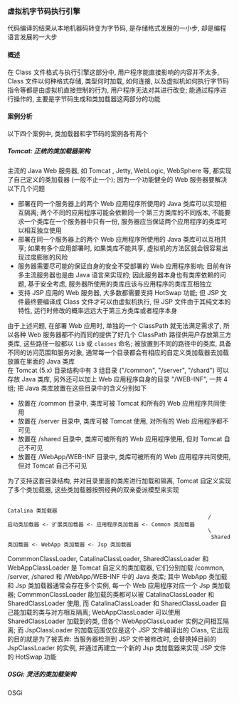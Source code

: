 ### 虚拟机字节码执行引擎
代码编译的结果从本地机器码转变为字节码, 是存储格式发展的一小步, 却是编程语言发展的一大步

#### 概述
在 Class 文件格式与执行引擎这部分中, 用户程序能直接影响的内容并不太多, Class 文件以何种格式存储, 类型何时加载, 如何连接, 以及虚拟机如何执行字节码指令等都是由虚拟机直接控制的行为, 用户程序无法对其进行改变; 能通过程序进行操作的, 主要是字节码生成和类加载器这两部分的功能

#### 案例分析
以下四个案例中, 类加载器和字节码的案例各有两个

##### Tomcat: 正统的类加载器架构
主流的 Java Web 服务器, 如 Tomcat , Jetty, WebLogic, WebSphere 等, 都实现了自己定义的类加载器 (一般不止一个); 因为一个功能健全的 Web 服务器要解决以下几个问题
- 部署在同一个服务器上的两个 Web 应用程序所使用的 Java 类库可以实现相互隔离; 两个不同的应用程序可能会依赖同一个第三方类库的不同版本, 不能要求一个类库在一个服务器中只有一份, 服务器应当保证两个应用程序的类库可以相互独立使用
- 部署在同一个服务器上的两个 Web 应用程序所使用的 Java 类库可以互相共享; 如果有多个应用部署时, 如果类库不能共享, 虚拟机的方法区就会很容易出现过度膨胀的风险
- 服务器需要尽可能的保证自身的安全不受部署的 Web 应用程序影响; 目前有许多主流服务器也是由 Java 语言来实现的; 因此服务器本身也有类库依赖的问题, 基于安全考虑, 服务器所使用的类库应该与应用程序的类库互相独立
- 支持 JSP 应用的 Web 服务器, 大多数都需要支持 HotSwap 功能; 但 JSP 文件最终要编译成 Class 文件才可以由虚拟机执行, 但 JSP 文件由于其纯文本的特性, 运行时修改的概率远远大于第三方类库或者程序本身

由于上述问题, 在部署 Web 应用时, 单独的一个 ClassPath 就无法满足需求了, 所以各种 Web 服务器都不约而同的提供了好几个 ClassPath 路径供用户存放第三方类库, 这些路径一般都以 `lib` 或 `classes` 命名; 被放置到不同的路径中的类库, 具备不同的访问范围和服务对象, 通常每一个目录都会有相应的自定义类加载器去加载放置在里面的 Java 类库  
在 Tomcat (5.x) 目录结构中有 3 组目录 ("/common", "/server", "/shard") 可以存放 Java 类库, 另外还可以加上 Web 应用程序自身的目录 "/WEB-INF", 一共 4 组; 把 Java 类库放置在这些目录中的含义分别如下
- 放置在 /common 目录中, 类库可被 Tomcat 和所有的 Web 应用程序共同使用
- 放置在 /server 目录中, 类库可被 Tomcat 使用, 对所有的 Web 应用程序都不可见
- 放置在 /shared 目录中, 类库可被所有的 Web 应用程序使用, 但对 Tomcat 自己不可见
- 放置在 /WebApp/WEB-INF 目录中, 类库可被所有的 Web 应用程序共同使用, 但对 Tomcat 自己不可见

为了支持这套目录结构, 并对目录里面的类库进行加载和隔离, Tomcat 自定义实现了多个类加载器, 这些类加载器按照经典的双亲委派模型来实现
```
                                                                Catalina 类加载器
                                                               /
启动类加载器 <- 扩展类加载器 <- 应用程序类加载器 <- Common 类加载器
                                                               \
                                                                Shared 类加载器 <- WebApp 类加载器 <- Jsp 类加载器
```
CommmonClassLoader, CatalinaClassLoader, SharedClassLoader 和 WebAppClassLoader 是 Tomcat 自定义的类加载器, 它们分别加载 /common, /server, /shared 和 /WebApp/WEB-INF 中的 Java 类库; 其中 WebApp 类加载和 Jsp 类加载器通常会存在多个实例, 每一个 Web 应用程序对应一个 Jsp 类加载器; CommmonClassLoader 能加载的类都可以被 CatalinaClassLoader 和 SharedClassLoader 使用, 而 CatalinaClassLoader 和 SharedClassLoader 自己能加载的类与对方相互隔离; WebAppClassLoader 可以使用 SharedClassLoader 加载到的类, 但各个 WebAppClassLoader 实例之间相互隔离; 而 JspClassLoader 的加载范围仅仅是这个 JSP 文件编译出的 Class, 它出现的目的就是为了被丢弃: 当服务器检测到 JSP 文件被修改时, 会替换掉目前的 JspClassLoader 的实例, 并通过再建立一个新的 Jsp 类加载器来实现 JSP 文件的 HotSwap 功能

##### OSGi: 灵活的类加载架构
OSGi

